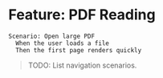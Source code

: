 # Feature: PDF Reading

```gherkin
Scenario: Open large PDF
  When the user loads a file
  Then the first page renders quickly
```

> TODO: List navigation scenarios.

